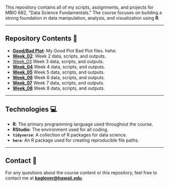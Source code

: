 This repository contains all of my scripts, assignments, and projects for MBIO 682, "Data Science Fundamentals." The course focuses on building a strong foundation in data manipulation, analysis, and visualization using **R**.

---

## Repository Contents 📂

* **[Good/Bad Plot](https://github.com/OCN-682-UH/Glover/tree/main/GoodplotBadplot)**: My Good Plot Bad Plot files. hehe.
* **[Week_02](https://github.com/OCN-682-UH/Glover/tree/main/Week_02)**: Week 2 data, scripts, and outputs.
*  [Week_03](https://github.com/OCN-682-UH/Glover/tree/main/Week%20_03) Week 3 data, scripts, and outputs.
*  **[Week_04](https://github.com/OCN-682-UH/Glover/tree/main/Week_04)** Week 4 data, scripts, and outputs.
*  **[Week_05](https://github.com/OCN-682-UH/Glover/tree/main/Week_05)** Week 5 data, scripts, and outputs.
*  **[Week_06](https://github.com/OCN-682-UH/Glover/tree/main/Week_06)** Week 6 data, scripts, and outputs.
*  **[Week_07](https://github.com/OCN-682-UH/Glover/tree/main/Week_07)** Week 7 data, scripts, and outputs.
*  **[Week_08](https://github.com/OCN-682-UH/Glover/tree/main/Week_08)** Week 8 data, scripts, and outputs.

---

## Technologies 💻

* **R**: The primary programming language used throughout the course.
* **RStudio**: The environment used for all coding.
* **`tidyverse`**: A collection of R packages for data science.
* **`here`**: An R package used for creating reproducible file paths.

---

## Contact 📧

For any questions about the course content or this repository, feel free to contact me at **kaglover@hawaii.edu**.
